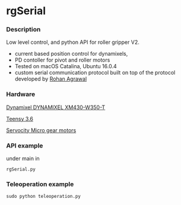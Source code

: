 rgSerial
=============================================

### Description

Low level control, and python API for roller gripper V2.
- current based position control for dynamixels, 
- PD contoller for pivot and roller motors
- Tested on macOS Catalina, Ubuntu 16.0.4
- custom serial communication protocol built on top of the protocol developed by [Rohan Agrawal](https://github.com/rohbotics?tab=repositories)

### Hardware
[Dynamixel DYNAMIXEL XM430-W350-T](http://www.robotis.us/dynamixel-xh430-w350-t/)

[Teensy 3.6](http://www.robotis.us/dynamixel-xh430-w350-t/)

[Servocity Micro gear motors](https://www.servocity.com/110-rpm-micro-gear-motor-w-encoder)

### API example
under main in 
```
rgSerial.py
```

### Teleoperation example

```
sudo python teleoperation.py
```
